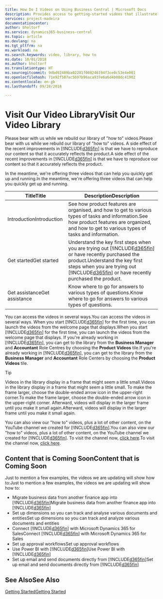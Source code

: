 ```yaml
---
title: How Do I Videos on Using Business Central | Microsoft Docs
description: Provides access to getting-started videos that illustrate how to do common tasks.
services: project-madeira
documentationcenter: 
author: bholtorf
ms.service: dynamics365-business-central
ms.topic: article
ms.devlang: na
ms.tgt_pltfrm: na
ms.workload: na
ms.search.keywords: video, library, how to
ms.date: 10/01/2018
ms.author: bholtorf
ms.translationtype: HT
ms.sourcegitcommit: 9dbd92409ba02281f008246194f3ce0c53e4e001
ms.openlocfilehash: 71e92f587ac5697b96aca937e6a6d4b00dc41902
ms.contentlocale: en-gb
ms.lasthandoff: 09/28/2018

---
```

# <a name="visit-our-video-library"></a><span data-ttu-id="aa3fa-103">Visit Our Video Library</span><span class="sxs-lookup"><span data-stu-id="aa3fa-103">Visit Our Video Library</span></span>
<span data-ttu-id="aa3fa-104">Please bear with us while we rebuild our library of "how to" videos.</span><span class="sxs-lookup"><span data-stu-id="aa3fa-104">Please bear with us while we rebuild our library of "how to" videos.</span></span> <span data-ttu-id="aa3fa-105">A side effect of the recent improvements in [!INCLUDE[d365fin](includes/d365fin_md.md)] is that we have to reproduce our content so that it accurately reflects the product.</span><span class="sxs-lookup"><span data-stu-id="aa3fa-105">A side effect of the recent improvements in [!INCLUDE[d365fin](includes/d365fin_md.md)] is that we have to reproduce our content so that it accurately reflects the product.</span></span> 

<span data-ttu-id="aa3fa-106">In the meantime, we're offering three videos that can help you quickly get up and running.</span><span class="sxs-lookup"><span data-stu-id="aa3fa-106">In the meantime, we're offering three videos that can help you quickly get up and running.</span></span>

|<span data-ttu-id="aa3fa-107">Title</span><span class="sxs-lookup"><span data-stu-id="aa3fa-107">Title</span></span>|<span data-ttu-id="aa3fa-108">Description</span><span class="sxs-lookup"><span data-stu-id="aa3fa-108">Description</span></span>|
|----|----|
|<span data-ttu-id="aa3fa-109">Introduction</span><span class="sxs-lookup"><span data-stu-id="aa3fa-109">Introduction</span></span>|<span data-ttu-id="aa3fa-110">See how product features are organised, and how to get to various types of tasks and information.</span><span class="sxs-lookup"><span data-stu-id="aa3fa-110">See how product features are organized, and how to get to various types of tasks and information.</span></span>|
|<span data-ttu-id="aa3fa-111">Get started</span><span class="sxs-lookup"><span data-stu-id="aa3fa-111">Get started</span></span>|<span data-ttu-id="aa3fa-112">Understand the key first steps when you are trying out [!INCLUDE[d365fin](includes/d365fin_md.md)] or have recently purchased the product.</span><span class="sxs-lookup"><span data-stu-id="aa3fa-112">Understand the key first steps when you are trying out [!INCLUDE[d365fin](includes/d365fin_md.md)] or have recently purchased the product.</span></span> |
|<span data-ttu-id="aa3fa-113">Get assistance</span><span class="sxs-lookup"><span data-stu-id="aa3fa-113">Get assistance</span></span>|<span data-ttu-id="aa3fa-114">Know where to go for answers to various types of questions.</span><span class="sxs-lookup"><span data-stu-id="aa3fa-114">Know where to go for answers to various types of questions.</span></span>|

<span data-ttu-id="aa3fa-115">You can access the videos in several ways.</span><span class="sxs-lookup"><span data-stu-id="aa3fa-115">You can access the videos in several ways.</span></span> <span data-ttu-id="aa3fa-116">When you start [!INCLUDE[d365fin](includes/d365fin_md.md)] for the first time, you can launch the videos from the welcome page that displays.</span><span class="sxs-lookup"><span data-stu-id="aa3fa-116">When you start [!INCLUDE[d365fin](includes/d365fin_md.md)] for the first time, you can launch the videos from the welcome page that displays.</span></span> <span data-ttu-id="aa3fa-117">If you're already working in [!INCLUDE[d365fin](includes/d365fin_md.md)], you can get to the library from the **Business Manager** and **Accountant** Role Centres by choosing the **Product Videos** tile.</span><span class="sxs-lookup"><span data-stu-id="aa3fa-117">If you're already working in [!INCLUDE[d365fin](includes/d365fin_md.md)], you can get to the library from the **Business Manager** and **Accountant** Role Centers by choosing the **Product Videos** tile.</span></span> 

> [!Tip]  
> <span data-ttu-id="aa3fa-118">Videos in the library display in a frame that might seem a little small.</span><span class="sxs-lookup"><span data-stu-id="aa3fa-118">Videos in the library display in a frame that might seem a little small.</span></span> <span data-ttu-id="aa3fa-119">To make the frame larger, choose the double-ended arrow icon in the upper-right corner.</span><span class="sxs-lookup"><span data-stu-id="aa3fa-119">To make the frame larger, choose the double-ended arrow icon in the upper-right corner.</span></span> <span data-ttu-id="aa3fa-120">Afterward, videos will display in the larger frame until you make it small again.</span><span class="sxs-lookup"><span data-stu-id="aa3fa-120">Afterward, videos will display in the larger frame until you make it small again.</span></span>

<span data-ttu-id="aa3fa-121">You can also view our "how to" videos, plus a lot of other content, on the YouTube channel we created for [!INCLUDE[d365fin](includes/d365fin_md.md)].</span><span class="sxs-lookup"><span data-stu-id="aa3fa-121">You can also view our "how to" videos, plus a lot of other content, on the YouTube channel we created for [!INCLUDE[d365fin](includes/d365fin_md.md)].</span></span> <span data-ttu-id="aa3fa-122">To visit the channel now, [click here](https://go.microsoft.com/fwlink/?linkid=851533).</span><span class="sxs-lookup"><span data-stu-id="aa3fa-122">To visit the channel now, [click here](https://go.microsoft.com/fwlink/?linkid=851533).</span></span>

## <a name="content-that-is-coming-soon"></a><span data-ttu-id="aa3fa-123">Content that is Coming Soon</span><span class="sxs-lookup"><span data-stu-id="aa3fa-123">Content that is Coming Soon</span></span>
<span data-ttu-id="aa3fa-124">Just to mention a few examples, the videos we are updating will show how to:</span><span class="sxs-lookup"><span data-stu-id="aa3fa-124">Just to mention a few examples, the videos we are updating will show how to:</span></span>  

* <span data-ttu-id="aa3fa-125">Migrate business data from another finance app into [!INCLUDE[d365fin](includes/d365fin_md.md)]</span><span class="sxs-lookup"><span data-stu-id="aa3fa-125">Migrate business data from another finance app into [!INCLUDE[d365fin](includes/d365fin_md.md)]</span></span>  
* <span data-ttu-id="aa3fa-126">Set up dimensions so you can track and analyse various documents and entities</span><span class="sxs-lookup"><span data-stu-id="aa3fa-126">Set up dimensions so you can track and analyze various documents and entities</span></span>
* <span data-ttu-id="aa3fa-127">Connect [!INCLUDE[d365fin](includes/d365fin_md.md)] with Microsoft Dynamics 365 for Sales</span><span class="sxs-lookup"><span data-stu-id="aa3fa-127">Connect [!INCLUDE[d365fin](includes/d365fin_md.md)] with Microsoft Dynamics 365 for Sales</span></span>
* <span data-ttu-id="aa3fa-128">Set up approval workflows</span><span class="sxs-lookup"><span data-stu-id="aa3fa-128">Set up approval workflows</span></span>  
* <span data-ttu-id="aa3fa-129">Use Power BI with [!INCLUDE[d365fin](includes/d365fin_md.md)]</span><span class="sxs-lookup"><span data-stu-id="aa3fa-129">Use Power BI with [!INCLUDE[d365fin](includes/d365fin_md.md)]</span></span>  
* <span data-ttu-id="aa3fa-130">Set up email and send documents directly from [!INCLUDE[d365fin](includes/d365fin_md.md)]</span><span class="sxs-lookup"><span data-stu-id="aa3fa-130">Set up email and send documents directly from [!INCLUDE[d365fin](includes/d365fin_md.md)]</span></span>  

## <a name="see-also"></a><span data-ttu-id="aa3fa-131">See Also</span><span class="sxs-lookup"><span data-stu-id="aa3fa-131">See Also</span></span>
[<span data-ttu-id="aa3fa-132">Getting Started</span><span class="sxs-lookup"><span data-stu-id="aa3fa-132">Getting Started</span></span>](product-get-started.md)


